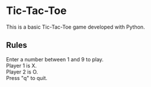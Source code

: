 # Tic-Tac-Toe

This is a basic Tic-Tac-Toe game developed with Python.

## Rules

Enter a number between 1 and 9 to play.\
Player 1 is X.\
Player 2 is O.\
Press "q" to quit.